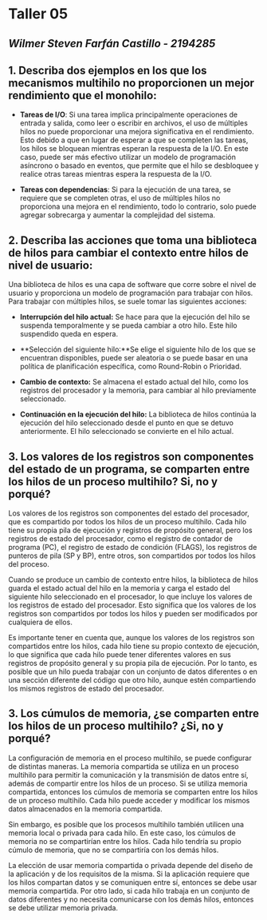 # Taller 05
## *Wilmer Steven Farfán Castillo - 2194285*


## 1. Describa dos ejemplos en los que los mecanismos multihilo no proporcionen un mejor rendimiento que el monohilo:

- **Tareas de I/O**: Si una tarea implica principalmente operaciones de entrada y salida, como leer o escribir en archivos, el uso de múltiples hilos no puede proporcionar una mejora significativa en el rendimiento. Esto debido a que en lugar de esperar a que se completen las tareas, los hilos se bloquean mientras esperan la respuesta de la I/O. En este caso, puede ser más efectivo utilizar un modelo de programación asíncrono o basado en eventos, que permite que el hilo se desbloquee y realice otras tareas mientras espera la respuesta de la I/O.

- **Tareas con dependencias**: Si para la ejecución de una tarea, se requiere que se completen otras, el uso de múltiples hilos no proporciona una mejora en el rendimiento, todo lo contrario, solo puede agregar sobrecarga y aumentar la complejidad del sistema.


## 2. Describa las acciones que toma una biblioteca de hilos para cambiar el contexto entre hilos de nivel de usuario:

Una biblioteca de hilos es una capa de software que corre sobre el nivel de usuario y proporciona un modelo de programación para trabajar con hilos. Para trabajar con múltiples hilos, se suele tomar las siguientes acciones:

- **Interrupción del hilo actual:** Se hace para que la ejecución del hilo se suspenda temporalmente y se pueda cambiar a otro hilo. Este hilo suspendido queda en espera.

- **Selección del siguiente hilo:**Se elige el siguiente hilo de los que se encuentran disponibles, puede ser aleatoria o se puede basar en una política de planificación específica, como Round-Robin o Prioridad.

- **Cambio de contexto:** Se almacena el estado actual del hilo, como los registros del procesador y la memoria, para cambiar al hilo previamente seleccionado.

- **Continuación en la ejecución del hilo:** La biblioteca de hilos continúa la ejecución del hilo seleccionado desde el punto en que se detuvo anteriormente. El hilo seleccionado se convierte en el hilo actual.


## 3. Los valores de los registros son componentes del estado de un programa, se comparten entre los hilos de un proceso multihilo? Si, no y porqué?

Los valores de los registros son componentes del estado del procesador, que es compartido por todos los hilos de un proceso multihilo. Cada hilo tiene su propia pila de ejecución y registros de propósito general, pero los registros de estado del procesador, como el registro de contador de programa (PC), el registro de estado de condición (FLAGS), los registros de punteros de pila (SP y BP), entre otros, son compartidos por todos los hilos del proceso.

Cuando se produce un cambio de contexto entre hilos, la biblioteca de hilos guarda el estado actual del hilo en la memoria y carga el estado del siguiente hilo seleccionado en el procesador, lo que incluye los valores de los registros de estado del procesador. Esto significa que los valores de los registros son compartidos por todos los hilos y pueden ser modificados por cualquiera de ellos.

Es importante tener en cuenta que, aunque los valores de los registros son compartidos entre los hilos, cada hilo tiene su propio contexto de ejecución, lo que significa que cada hilo puede tener diferentes valores en sus registros de propósito general y su propia pila de ejecución. Por lo tanto, es posible que un hilo pueda trabajar con un conjunto de datos diferentes o en una sección diferente del código que otro hilo, aunque estén compartiendo los mismos registros de estado del procesador.

## 3. Los cúmulos de memoria, ¿se comparten entre los hilos de un proceso multihilo? ¿Si, no y porqué?

La configuración de memoria en el proceso multihilo, se puede configurar de distintas maneras. La memoria compartida se utiliza en un proceso multihilo para permitir la comunicación y la transmisión de datos entre sí, además de compartir entre los hilos de un proceso. Si se utiliza memoria compartida, entonces los cúmulos de memoria se comparten entre los hilos de un proceso multihilo. Cada hilo puede acceder y modificar los mismos datos almacenados en la memoria compartida.

Sin embargo, es posible que los procesos multihilo también utilicen una memoria local o privada para cada hilo. En este caso, los cúmulos de memoria no se compartirían entre los hilos. Cada hilo tendría su propio cúmulo de memoria, que no se compartiría con los demás hilos.

La elección de usar memoria compartida o privada depende del diseño de la aplicación y de los requisitos de la misma. Si la aplicación requiere que los hilos compartan datos y se comuniquen entre sí, entonces se debe usar memoria compartida. Por otro lado, si cada hilo trabaja en un conjunto de datos diferentes y no necesita comunicarse con los demás hilos, entonces se debe utilizar memoria privada.
